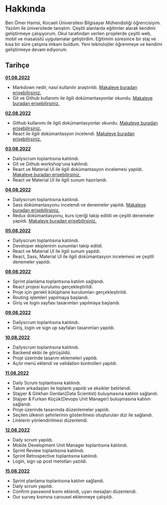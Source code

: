 # Hakkında

Ben Ömer Hamsi, Kocaeli Üniversitesi Bilgisayar Mühendisliği öğrencisiyim. Yazılım ile üniversitede tanıştım. Çeşitli alanlarda eğitimler alarak kendimi geliştirmeye çalışıyorum. Okul tarafından verilen projelerde çeşitli web, mobil ve masaüstü uygulamalar geliştirdim. Eğitimim süresince bir staj ve kısa bir süre çalışma imkanı buldum. Yeni teknolojiler öğrenmeye ve kendimi geliştirmeye devam ediyorum.

## Tarihçe

[**01.08.2022**](https://github.com/bimser-intern/docs/issues/78)

- Markdown nedir, nasıl kullanılır araştırıldı. [Makaleye buradan erişebilirsiniz.](https://www.markdownguide.org/cheat-sheet/) 
- Git ve Github kullanımı ile ilgili dokümantasyonlar okundu. [Makaleye buradan erişebilirsiniz.](https://bidb.itu.edu.tr/seyir-defteri/blog/2019/02/13/git)

[**02.08.2022**](https://github.com/bimser-intern/docs/issues/78)
- Github kullanımı ile ilgili dokümantasyonlar okundu. [Makaleye buradan erişebilirsiniz.](https://www.hosting.com.tr/blog/github-nedir/)
- React ile ilgili dokümantasyon incelendi. [Makaleye buradan erişebilirsiniz.](https://reactjs.org/docs/getting-started.html)

[**03.08.2022**](https://github.com/bimser-intern/docs/issues/78)
- Dailyscrum toplantısına katılındı. 
- Git ve Github workshop'una katılındı.
- React ve Material UI ile ilgili dokümantasyon incelemesi yapıldı. [Makaleye buradan erişebilirsiniz.](https://mui.com/material-ui/getting-started/overview/)
- React ve Material UI ile ilgili sunum hazırlandı.

[**04.08.2022**](https://github.com/bimser-intern/docs/issues/120)
- Dailyscrum toplantısına katılındı.
- Sass dokümantasyonu incelendi ve denemeler yapıldı. [Makaleye buradan erişebilirsiniz.](https://sass-lang.com/documentation/)
- Redux dokümantasyonu, kurs içeriği takip edildi ve çeşitli denemeler yapıldı. [Makaleye buradan erişebilirsiniz.](https://redux.js.org/introduction/getting-started)

[**05.08.2022**](https://github.com/bimser-intern/docs/issues/159)
- Dailyscrum toplantısına katılındı.
- Developer ekiplerinin sunumları takip edildi.
- React ve Material UI ile ilgili sunum yapıldı.
- React, Sass, Material UI ile ilgili dokümantasyon incelemesi ve çeşitli denemeler yapıldı. 

[**08.08.2022**](https://github.com/bimser-intern/docs/issues/194)
- Sprint planlama toplantısına katılım sağlandı.
- React projesi kurulumu gerçekleştirildi.
- Proje için gerekli kütüphane kurulumları gerçekleştirildi.
- Routing işlemleri yapılmaya başlandı.
- Giriş ve login sayfası tasarımları yapılmaya başlandı.

[**09.08.2022**](https://github.com/bimser-intern/docs/issues/213)
- Dailyscrum toplantısına katılındı.
- Giriş, login ve sign up sayfaları tasarımları yapıldı.

[**10.08.2022**](https://github.com/bimser-intern/docs/issues/236)
- Dailyscrum toplantısına katılındı.
- Backend ekibi ile görüşüldü.
- Proje üzerinde tasarım eklemeleri yapıldı.
- Açılır menü eklendi ve validation kontrolleri yapıldı.

[**11.08.2022**](https://github.com/bimser-intern/docs/issues/270)
- Daily Scrum toplantısına katılındı.
- Takım arkadaşları ile toplantı yapıldı ve eksikler belirlendi.
- Stajyer & Gökhan Gerdan(Data Scientist) buluşmasına katılım sağlandı.
- Stajyer & Furkan Küçük(Devops Unit Manager) buluşmasına katılım sağlandı.
- Proje üzerinde tasarımda düzenlemeler yapıldı.
- Seçilen ülkenin şehirlerinin gösterilmesi oluşturulan dizi ile sağlandı.
- Linklerin yönlendirilmesi düzenlendi. 

[**12.08.2022**](https://github.com/bimser-intern/docs/issues/313)
- Daily scrum yapıldı.
- Mobile Development Unit Manager toplantısına katılındı.
- Sprint Review toplantısına katılındı.
- Sprint Retrospective toplantısına katılındı.
- Login, sign up post metotları yazıldı.

[**15.08.2022**](https://github.com/bimser-intern/docs/issues/313)
- Sprint planlama toplantısına katılım sağlandı.
- Daily scrum yapıldı.
- Confirm password kısmı eklendi, uyarı mesajları düzenlendi.
- Our survey kısmına carousel eklenmeye çalışıldı.